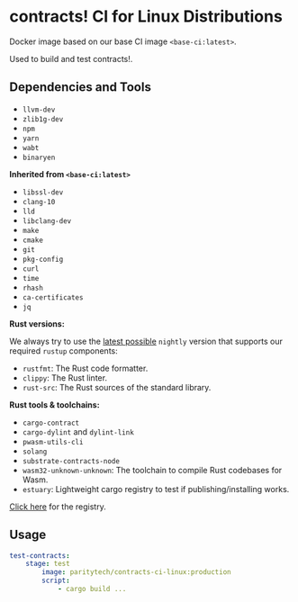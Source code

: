 # contracts! CI for Linux Distributions

Docker image based on our base CI image `<base-ci:latest>`.

Used to build and test contracts!.

## Dependencies and Tools

- `llvm-dev`
- `zlib1g-dev`
- `npm`
- `yarn`
- `wabt`
- `binaryen`

**Inherited from `<base-ci:latest>`**

- `libssl-dev`
- `clang-10`
- `lld`
- `libclang-dev`
- `make`
- `cmake`
- `git`
- `pkg-config`
- `curl`
- `time`
- `rhash`
- `ca-certificates`
- `jq`

**Rust versions:**

We always try to use the [latest possible](https://rust-lang.github.io/rustup-components-history/) `nightly` version that supports our required `rustup` components:

- `rustfmt`: The Rust code formatter.
- `clippy`: The Rust linter.
- `rust-src`: The Rust sources of the standard library.

**Rust tools & toolchains:**

- `cargo-contract`
- `cargo-dylint` and `dylint-link`
- `pwasm-utils-cli`
- `solang`
- `substrate-contracts-node`
- `wasm32-unknown-unknown`: The toolchain to compile Rust codebases for Wasm.
- `estuary`: Lightweight cargo registry to test if publishing/installing works.

[Click here](https://hub.docker.com/repository/docker/paritytech/contracts-ci-linux) for the registry.

## Usage

```yaml
test-contracts:
    stage: test
        image: paritytech/contracts-ci-linux:production
        script:
            - cargo build ...
```
